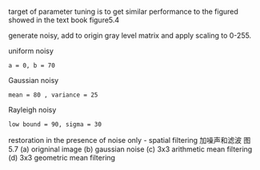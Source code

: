 target of parameter tuning is to get similar performance to the figured showed in the text book figure5.4

generate noisy, add to origin gray level matrix and apply scaling to 0-255.

uniform noisy 

 	a = 0, b = 70
 	

Gaussian noisy 
	
	mean = 80 , variance = 25  


Rayleigh noisy 

	low bound = 90, sigma = 30


restoration in the presence of noise only - spatial filtering
加噪声和滤波
图 5.7 
(a) origninal image
(b) gaussian noise 
(c) 3x3 arithmetic mean filtering 
(d) 3x3 geometric mean filtering 

